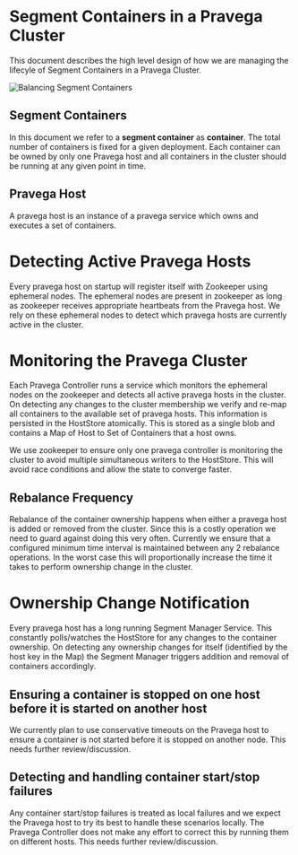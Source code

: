 # Segment Containers in a Pravega Cluster

This document describes the high level design of how we are managing the lifecyle of Segment Containers in a Pravega Cluster.

![Balancing Segment Containers](img/segment.container.management.png)

## Segment Containers
In this document we refer to a **segment container** as **container**. The total number of containers is fixed for a given deployment. Each container can be owned by only one Pravega host and all containers in the cluster should be running at any given point in time. 

## Pravega Host
A pravega host is an instance of a pravega service which owns and executes a set of containers.

# Detecting Active Pravega Hosts
Every pravega host on startup will register itself with Zookeeper using ephemeral nodes. The ephemeral nodes are present in zookeeper as long as zookeeper receives appropriate heartbeats from the Pravega host. We rely on these ephemeral nodes to detect which pravega hosts are currently active in the cluster.

# Monitoring the Pravega Cluster
Each Pravega Controller runs a service which monitors the ephemeral nodes on the zookeeper and detects all active pravega hosts in the cluster.
On detecting any changes to the cluster membership we verify and re-map all containers to the available set of pravega hosts. This information is persisted in the HostStore atomically. This is stored as a single blob and contains a Map of Host to Set of Containers that a host owns.

We use zookeeper to ensure only one pravega controller is monitoring the cluster to avoid multiple simultaneous writers to the HostStore. This will avoid race conditions and allow the state to converge faster.

## Rebalance Frequency
Rebalance of the container ownership happens when either a pravega host is added or removed from the cluster. Since this is a costly operation we need to guard against doing this very often. Currently we ensure that a configured minimum time interval is maintained between any 2 rebalance operations. In the worst case this will proportionally increase the time it takes to perform ownership change in the cluster.

# Ownership Change Notification
Every pravega host has a long running Segment Manager Service. This constantly polls/watches the HostStore for any changes to the container ownership. On detecting any ownership changes for itself (identified by the host key in the Map) the Segment Manager triggers addition and removal of containers accordingly.

## Ensuring a container is stopped on one host before it is started on another host
We currently plan to use conservative timeouts on the Pravega host to ensure a container is not started before it is stopped on another node. This needs further review/discussion.

## Detecting and handling container start/stop failures
Any container start/stop failures is treated as local failures and we expect the Pravega host to try its best to handle these scenarios locally. The Pravega Controller does not make any effort to correct this by running them on different hosts. This needs further review/discussion.
